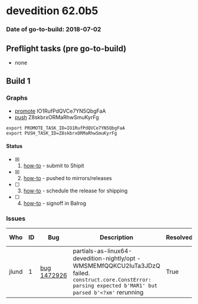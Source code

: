 # devedition 62.0b5

### Date of go-to-build: 2018-07-02

## Preflight tasks (pre go-to-build)
- none

## Build 1  

### Graphs
* [promote](https://tools.taskcluster.net/push-inspector/#/IO1RufPdQVCe7YN5QbgFaA) IO1RufPdQVCe7YN5QbgFaA
* [push](https://tools.taskcluster.net/push-inspector/#/Z8skbrxORMaRhwSmuKyrFg) Z8skbrxORMaRhwSmuKyrFg
```
export PROMOTE_TASK_ID=IO1RufPdQVCe7YN5QbgFaA
export PUSH_TASK_ID=Z8skbrxORMaRhwSmuKyrFg
```


#### Status
- [x] 1.  [how-to](https://wiki.mozilla.org/Release:Release_Automation_on_Mercurial:Starting_a_Release#Submit_to_Ship_It)  - submit to Shipit
- [x] 2.  [how-to](https://github.com/mozilla-releng/releasewarrior-2.0/blob/master/docs/release-promotion/desktop/howto.md#push-artifacts-to-releases-directory)  - pushed to mirrors/releases
- [ ] 3.  [how-to](https://github.com/mozilla-releng/releasewarrior-2.0/blob/master/docs/release-promotion/desktop/howto.md#ship-the-release)  - schedule the release for shipping
- [ ] 4.  [how-to](https://github.com/mozilla-releng/releasewarrior-2.0/blob/master/docs/release-promotion/desktop/howto.md#obtain-sign-offs-for-changes)  - signoff in Balrog

### Issues
| Who                 | ID               | Bug                                                                 | Description                | Resolved                | Future Threat                |
| ------------------- | ---------------- | ------------------------------------------------------------------- | -------------------------- | ----------------------- | ---------------------------- |
| jlund  | 1 | [bug 1472926](https://bugzil.la/1472926)        | partials-as-linux64-devedition-nightly/opt - WMSMEMfQQKCU2IuTa3JDzQ failed.  `construct.core.ConstError: parsing expected b'MAR1' but parsed b'<?xm'` rerunning | True | True |


